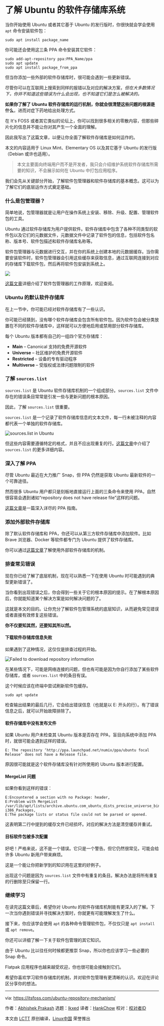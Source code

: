 [#]: subject: "Understanding Ubuntu’s Repository System"
[#]: via: "https://itsfoss.com/ubuntu-repository-mechanism/"
[#]: author: "Abhishek Prakash https://itsfoss.com/author/abhishek/"
[#]: collector: "lkxed"
[#]: translator: "HankChow"
[#]: reviewer: " "
[#]: publisher: " "
[#]: url: " "

了解 Ubuntu 的软件存储库系统
======

当你开始使用 Ubuntu 或者其它基于 Ubuntu 的发行版时，你很快就会学会使用 `apt` 命令安装软件包：

```
sudo apt install package_name
```

你可能还会使用这三条 PPA 命令安装其它软件：

```
sudo add-apt-repository ppa:PPA_Name/ppa
sudo apt update
sudo apt install package_from_ppa
```

但当你添加一些外部的软件存储库时，很可能会遇到一些更新错误。

尽管你可以在互联网上搜索到同样的报错以及对应的解决方案，_但在大多数情况下，你并不知道这些错误为什么会出现，也不知道它们是怎么被解决的。_

**如果你了解了 Ubuntu 软件存储库的运行机制，你就会很清楚这些问题的根源是什么**，进而对症下药地给出处理方式。

在 It's FOSS 或者其它类似的论坛上，你可以找到很多相关的零散内容，但那些碎片化的信息并不能让你对其产生一个全面的理解。

因此我写出了这篇文章，以便让你全面了解软件存储库是如何运作的。

本文的内容适用于 Linux Mint、Elementary OS 以及其它基于 Ubuntu 的发行版（Debian 或许也适用）。

> 本文主要面向终端用户而不是开发者，我只会介绍维护系统软件存储库所需要的知识，不会展示如何在 Ubuntu 中打包应用程序。

我们会先从关键部分开始，了解软件包管理器和软件存储库的基本概念。这可以为了解它们的底层运作方式奠定基础。

### 什么是包管理器？

简单地说，包管理器就是让用户在操作系统上安装、移除、升级、配置、管理软件包的工具。

Ubuntu 通过软件存储库为用户提供软件。软件存储库中包含了各种不同类型的软件包以及它们的元数据文件，元数据文件中记录了软件包的信息，包括软件包名称、版本号、软件包描述和软件存储库名称等。

软件包管理器与元数据进行交互，并在你的系统上创建本地的元数据缓存。当你需要安装软件时，软件包管理器会引用这些缓存来获取信息，通过互联网连接到对应的存储库下载软件包，然后再将软件包安装到系统上。

![][1]

[这篇文章](https://itsfoss.com/package-manager/)详细介绍了软件包管理器的工作原理，欢迎查阅。

### Ubuntu 的默认软件存储库

在上一节中，你可能已经对软件存储库有了一些认识。

你可能已经猜到，没有哪个软件存储库会包含所有软件包。因为软件包会被分类放置在不同的软件存储库中，这样就可以方便地启用或禁用部分软件存储库。

每个 Ubuntu 版本都有自己的一组四个官方存储库：

- **Main** – Canonical 支持的免费开源软件
- **Universe** – 社区维护的免费开源软件
- **Restricted** – 设备的专有驱动程序
- **Multiverse** – 受版权或法律问题限制的软件

### 了解 `sources.list`

`sources.list` 是 Ubuntu 软件存储库机制的一个组成部分。`sources.list` 文件中存在的错误条目常常是引发一些与更新问题的根本原因。

因此，了解 `sources.list` 很重要。

`sources.list` 是一个记录了软件存储库信息的文本文件，每一行未被注释的内容都代表一个单独的软件存储库。

![sources.list in Ubuntu][2]

但这些内容需要遵循特定的格式，并且不应出现重复的行。[这篇文章](https://itsfoss.com/sources-list-ubuntu/)中介绍了 `sources.list` 的更多详细内容。

### 深入了解 PPA

尽管 Ubuntu 最近在大力推广 Snap，但 PPA 仍然是获取 Ubuntu 最新软件的一个可靠途径。

然而很多 Ubuntu 用户都只是刻板地直接运行上面的三条命令来使用 PPA，自然很容易会遇到诸如“repository does not have release file”这样的问题。

[这篇文章](https://itsfoss.com/ppa-guide/)是一篇深入详尽的 PPA 指南。

### 添加外部软件存储库

除了默认软件存储库和 PPA，你还可以从第三方软件存储库中添加软件。比如 Brave 浏览器、Docker 等软件都专门为 Ubuntu 提供了软件存储库。

你可以通过[这篇文章](https://itsfoss.com/adding-external-repositories-ubuntu/)了解使用外部软件存储库的机制。

### 排查常见错误

现在你已经了解了底层机制，现在可以熟悉一下在使用 Ubuntu 时可能遇到的典型更新错误了。

当你看到出现错误之后，你会得到一些关于它的根本原因的提示。在了解根本原因后，你就能知道某个解决方案是如何解决问题的了。

这就是本文的目的。让你充分了解软件包管理系统的底层知识，从而避免常见错误或者直接有效修复这些错误。

**你不仅要知其然，还要知其所以然。**

#### 下载软件存储库信息失败

如果遇到了这种情况，这仅仅是排查过程的开始。

![Failed to download repository information][3]

在某些情况下，可能是网络连接的问题，但也有可能是因为你自行添加了某些软件存储库，或者 `sources.list` 中的条目有误。

这个时候应该在终端中尝试刷新软件包缓存。

```
sudo apt update
```

检查输出结果的最后几行，它会给出错误信息（也就是以 E: 开头的行）。有了错误信息之后，就可以开始故障排除了。

#### 软件存储库中没有发布文件

如果 Ubuntu 用户未检查其 Ubuntu 版本是否存在 PPA，盲目向系统中添加 PPA 时，就很可能会遇到这样的错误。

```
E: The repository ‘http://ppa.launchpad.net/numix/ppa/ubuntu focal Release’ does not have a Release file.
```

原因很可能就是这个软件存储库没有针对所使用的 Ubuntu 版本进行配置。

#### MergeList 问题

如果你看到这样的错误：

```
E:Encountered a section with no Package: header,
E:Problem with MergeList /var/lib/apt/lists/archive.ubuntu.com_ubuntu_dists_precise_universe_binary-i386_Packages,
E:The package lists or status file could not be parsed or opened.
```

这表明第二行中提到的缓存文件已经损坏。对应的解决方法是清空缓存并重试。

#### 目标软件包被多次配置

好吧！严格来说，这不是一个错误。它只是一个警告。但它仍然很常见，可能会给许多 Ubuntu 新用户带来麻烦。

这是一个能让你把新学到的知识用在这里的好例子。

出现这个问题是因为 `sources.list` 文件中有重复的条目。解决办法是将所有重复的行删除至只保留一行。

### 继续学习

在读完这篇文章后，希望你对 Ubuntu 的软件存储库机制能有更深入的了解。下一次当你遇到错误并寻找解决方案时，你就更有可能理解发生了什么。

接下来，你应该学会使用 `apt` 的各种命令管理软件包，不仅仅只是 `apt install` 或 `apt remove`。

你还可以详细了解一下关于软件包管理的其它知识。

由于 Ubuntu 比以往任何时候都更推崇 Snap，所以你也应该学习一些必要的 Snap 命令。

Flatpak 应用程序也越来越受欢迎，你也很可能会接触到它们。

希望你喜欢学习软件存储库的机制，并对软件包管理有更清晰的认识。欢迎在评论区分享你的想法。

--------------------------------------------------------------------------------

via: https://itsfoss.com/ubuntu-repository-mechanism/

作者：[Abhishek Prakash][a]
选题：[lkxed][b]
译者：[HankChow](https://github.com/HankChow)
校对：[校对者ID](https://github.com/校对者ID)

本文由 [LCTT](https://github.com/LCTT/TranslateProject) 原创编译，[Linux中国](https://linux.cn/) 荣誉推出

[a]: https://itsfoss.com/author/abhishek/
[b]: https://github.com/lkxed/
[1]: https://itsfoss.com/content/images/2023/04/image.png
[2]: https://itsfoss.com/content/images/2023/07/image-4.png
[3]: https://itsfoss.com/content/images/2023/07/failed-to-download-repository-information-1.png
